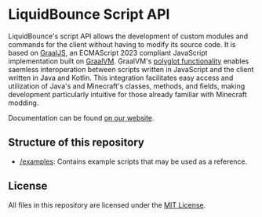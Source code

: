 # LiquidBounce Script API

LiquidBounce's script API allows the development of custom modules and commands for the client without having to modify its source code. It is based on [GraalJS](https://github.com/oracle/graaljs), an ECMAScript 2023 compliant JavaScript implementation built on [GraalVM](https://www.graalvm.org/). GraalVM's [polyglot functionality](https://www.graalvm.org/latest/reference-manual/polyglot-programming/) enables saemless interoperation between scripts written in JavaScript and the client written in Java and Kotlin. This integration facilitates easy access and utilization of Java's and Minecraft's classes, methods, and fields, making development particularly intuitive for those already familiar with Minecraft modding.

Documentation can be found [on our website](https://liquidbounce.net/docs/ScriptAPI%20(nextgen)/Getting%20Started).

## Structure of this repository

- [/examples](examples): Contains example scripts that may be used as a reference.

## License

All files in this repository are licensed under the [MIT License](LICENSE).